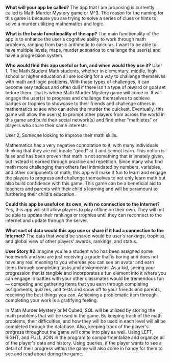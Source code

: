 **What will your app be called?**
The app that I am proposing is currently called is Math Murder Mystery game or M^3. The reason for the naming for this game is because you are trying to solve a series of clues or hints to solve a murder utilizing mathematics and logic. 

**What is the basic functionality of the app?**
The main functionality of the app is to enhance the user's cognitive ability to work through math problems, ranging from basic arithmetic to calculus. I want to be able to have multiple levels, maps, murder scenarios to challenge the user(s) and have a progression system. 

**Who would find this app useful or fun, and when would they use it?**
User 1, The Math Student
Math students, whether in elementary, middle, high school or higher education all are looking for a way to challenge themselves with math and logic problems. With these types of challenges, it can become very tedious and often dull if there isn't a type of reward or goal set before them. That is where Math Murder Mystery game will come in. It will engage the user(s) to progress and challenge themselves to achieve badges or trophies to showcase to their friends and challenge others in mathematics to see who can solve the murder the quickest. Eventually, this game will allow the user(s) to prompt other players from across the world in this game and build their social network(s) and find other "mathletes" or players who share their same interests. 

User 2,  Someone looking to improve their math skills. 

Mathematics has a very negative connotation to it, with many individuals thinking that they are not innate "good" at it and cannot learn. This notion is false and has been proven that math is not something that is innately given, but instead is earned through practice and repetition. Since many who find math more challenging than others feel intimidated by numbers, variables, and other components of math, this app will make it fun to learn and engage the players to progress and challenge themselves to not only learn math but also build confidence with this game. This game can be a beneficial aid to teachers and parents with their child's learning and will be paramount to furthering their child's education.

**Could this app be useful on its own, with no connection to the Internet?**
Yes, this app will still allow players to play offline on their own. They will not be able to update their rankings or trophies until they can reconnect to the internet and update through the server.

**What sort of data would this app use or share if it had a connection to the Internet?**
The data that would be shared would be user's rankings, trophies, and global view of other players' awards, rankings, and status. 

**User Story #2**
Imagine you're a student who has been assigned some homework and you are just receiving a grade that is boring and does not have any real meaning to you whereas you can see an avatar and earn items through completing tasks and assignments. As a kid, seeing your progression that is tangible and incorporates a fun element into it where you can engage in battles with your other classmates would be tremendous fun — competing and gathering items that you earn through completing assignments, quizzes, and tests and show off to your friends and parents, receiving the best things you can. Achieving a problematic item through completing your work is a gratifying feeling. 

In Math Murder Mystery or M Cubed, SQL will be utilized by storing the math problems that will be used in the game. By keeping track of the math problems, their difficulties, and how they will be used in each level will all be completed through the database. Also, keeping track of the player's progress throughout the game will come into play as well. Using LEFT, RIGHT, and FULL JOIN in the program to compartmentalize and organize all of the player's data and history. Using queries, if the player wants to see a detail of their progress within the game will also come in handy for them to see and read about during the game. 
